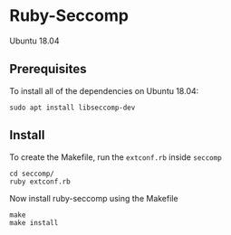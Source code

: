 # Ruby-Seccomp

Ubuntu 18.04

## Prerequisites

To install all of the dependencies on Ubuntu 18.04:
```
sudo apt install libseccomp-dev
```

## Install
To create the Makefile, run the `extconf.rb` inside `seccomp`

```
cd seccomp/
ruby extconf.rb
```

Now install ruby-seccomp using the Makefile

```
make
make install
```

